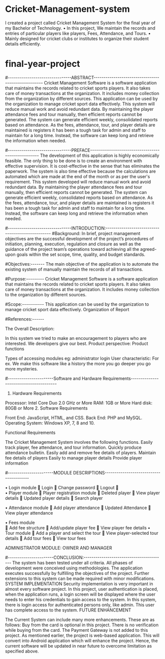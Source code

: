 # Cricket-Management-system
 I created a project called Cricket Management System for the final year of my Bachelor of Technology. • In this project, We maintain the records and entries of particular players like players, Fees, Attendance, and Tours. • Mainly designed for cricket clubs or institutes to organize their student details efficiently.

# final-year-project


#--------------------------------ABSTRACT----------------------------------------------------
Cricket Management Software is a software application that maintains the records related to cricket sports players. It also takes care of money transactions at the organization. It includes money collection from the organization by different sources. This application can be used by the organization to manage cricket sport data effectively. This system will reduce manual work and avoid redundant data. By maintaining the player attendance fees and tour manually, then efficient reports cannot be generated. The system can generate efficient weekly, consolidated reports based on attendance. As the fees, attendance, tour, and player details are maintained is registers it has been a tough task for admin and staff to maintain for a long time. Instead, the software can keep long and retrieve the information when needed.

 
#--------------------------------PREFACE----------------------------------------------------
The development of this application is highly economically feasible. The only thing to be done is to create an environment with effective supervision.
It is cost-effective in the sense that has eliminates the paperwork. The system is also time effective because the calculations are automated which are made at the end of the month or as per the user's requirement.
This system developed will reduce manual work and avoid redundant data. By maintaining the player attendance fees and tour manually, then efficient reports cannot be generated. The system can generate efficient weekly, consolidated reports based on attendance. As the fees, attendance, tour, and player details are maintained is registers it has been a tough task for admin and staff to maintain for a long time. Instead, the software can keep long and retrieve the information when needed.

#--------------------------------INTRODUCTION:--------------------------------------------------
#Background: 
In brief, project management objectives are the successful development of the project’s procedures of initiation, planning, execution, regulation and closure as well as the guidance of the project team’s operations toward achieving all the agreed-upon goals within the set scope, time, quality, and budget standards.

#Objectives:-------
The main objective of the application is to automate the existing   system of manually maintain the records of all transactions.

#Purpose:---------
Cricket Management Software is a software application that maintains the records related to cricket sports players. It also takes care of money transactions at the organization. It includes money collection to the organization by different sources.

#Scope:-----------
This application can be used by the organization to manage cricket sport data effectively. 
Organization of Report

#References:------

The Overall Description:

In this system we tried to make an encouragement to players who are interested.
We developers give our best.
Product perspective:
Product functions

Types of accessing modules eg: administrator login
    User characteristic:
    For ex. We make this software like a history the more you go deeper you go more mysteries.
 
 #-----------------------Software and Hardware Requirements----------------------------------------

1.	Hardware Requirements

Processor: Intel Core Duo 2.0 GHz or More
RAM: 1GB or More
Hard disk: 80GB or More
2.	Software Requirements

Front End: JavaScript, HTML, and CSS.
Back End: PHP and MySQL.
Operating System: Windows XP, 7, 8 and 10.

Functional Requirements

The Cricket Management System involves the following functions.
Easily track player, fee attendance, and tour information.
Quickly produce attendance bulletin.
Easily add and remove fee details of players.
Maintain fee details of players
Easily to manage player details
Provide player information

#-----------------------MODULE DESCRIPTIONS----------------------------------------

•	Login module
	Login
	Change password
	Logout
	
•	Player module
	 Player registration module 
	 Deleted player 
	View player details 
	Updated player details
	Search player 

•	Attendance module 
	Add player attendance
	Updated Attendance
	View player attendance


•	Fees module   
	Add fee structure
	Add/update player fee
	View player fee details
•	Tour module
	Add a player and select the tour
	View player-selected tour details 
	Add tour fees 
	View tour fees 

ADMINISTRATOR MODULE: OWNER AND MANAGER

#-----------------------CONCLUSION:-----------------------------------------
The system has been tested under all criteria. All phases of development were conceived using methodologies. The application executes successfully by fulfilling the objectives of the project. Further extensions to this system can be made required with minor modifications.
SYSTEM IMPLEMENTATION
Security implementation is very important in almost every software project.
In this project, user authentication is placed, when the application runs, a login screen will be displayed where the user needs to enter his credentials to gain access to the system.
In this system, there is login access for authenticated persons only, like admin. This user has complete access to the system.
FUTURE ENHANCEMENT

The Current System can include many more enhancements. These are as follows:
Buy from the card is optional in this project.
There is no verification while buying from the card.
The Payment Gateway is not added to this project.
As mentioned earlier, the project is web-based application. This will convert into
Android application which will enhance the project.
Hence, the current software will be updated in near future to overcome limitation as specified above.
